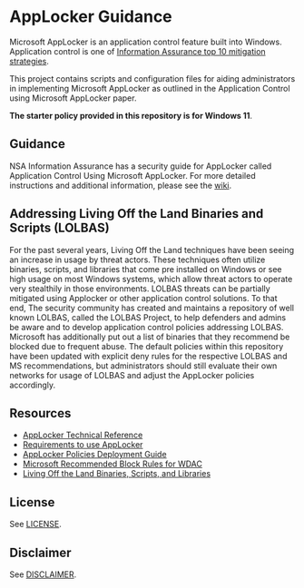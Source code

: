 # AppLocker Guidance

Microsoft AppLocker is an application control feature built into Windows. Application control is one of [Information Assurance top 10 mitigation strategies](https://media.defense.gov/2019/Jul/16/2002158046/-1/-1/0/DDD-190716-666-071.PDF).

This project contains scripts and configuration files for aiding administrators in implementing Microsoft AppLocker as outlined in the Application Control using Microsoft AppLocker paper. 

**The starter policy provided in this repository is for Windows 11**. 

## Guidance
NSA Information Assurance has a security guide for AppLocker called Application Control Using Microsoft AppLocker. For more detailed instructions and additional information, please see the [wiki](https://github.com/nsacyber/AppLocker-Guidance/wiki).  

## Addressing Living Off the Land Binaries and Scripts (LOLBAS)
For the past several years, Living Off the Land techniques have been seeing an increase in usage by threat actors. These techniques often utilize binaries, scripts, and libraries that come pre installed on Windows or see high usage on most Windows systems, which allow threat actors to operate very stealthily in those environments. LOLBAS threats can be partially mitigated using Applocker or other application control solutions. To that end, The security community has created and maintains a repository of well known LOLBAS, called the LOLBAS Project, to help defenders and admins be aware and to develop application control policies addressing LOLBAS. Microsoft has additionally put out a list of binaries that they recommend be blocked due to frequent abuse. The default policies within this repository have been updated with explicit deny rules for the respective LOLBAS and MS recommendations, but administrators should still evaluate their own networks for usage of LOLBAS and adjust the AppLocker policies accordingly.

## Resources

* [AppLocker Technical Reference](https://learn.microsoft.com/en-us/windows/device-security/applocker/applocker-technical-reference)
* [Requirements to use AppLocker](https://learn.microsoft.com/en-us/windows/device-security/applocker/requirements-to-use-applocker)
* [AppLocker Policies Deployment Guide](https://learn.microsoft.com/en-us/windows/device-security/applocker/applocker-policies-deployment-guide)
* [Microsoft Recommended Block Rules for WDAC](https://learn.microsoft.com/en-us/windows/security/threat-protection/windows-defender-application-control/microsoft-recommended-block-rules)
* [Living Off the Land Binaries, Scripts, and Libraries](https://lolbas-project.github.io/)

## License
See [LICENSE](LICENSE.md).

## Disclaimer
See [DISCLAIMER](DISCLAIMER.md).
